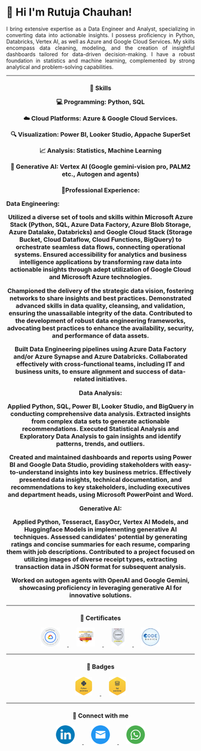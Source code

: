 # 👋 Hi I'm Rutuja Chauhan!
<p style="text-align: justify">
I bring extensive expertise as a Data Engineer and Analyst, specializing in converting data into actionable insights. I possess proficiency in Python, Databricks, Vertex AI, as well as Azure and Google Cloud Services. My skills encompass data cleaning, modeling, and the creation of insightful dashboards tailored for data-driven decision-making. I have a robust foundation in statistics and machine learning, complemented by strong analytical and problem-solving capabilities.
</p>

***

<p align="center">
<h3 style="text-align:center;"> 📝 Skills
</p>

💻 Programming: Python, SQL

☁️ Cloud Platforms: Azure & Google Cloud Services.

🔍 Visualization: Power BI, Looker Studio, Appache SuperSet

📈 Analysis: Statistics, Machine Learning

🤖 Generative AI: Vertex AI (Google gemini-vision pro, PALM2 etc., Autogen and agents)


<p align="center">
<h3 style="text-align:center;">💼Professional Experience:
</p>

<p style="text-align: justify">
Data Engineering:



Utilized a diverse set of tools and skills within Microsoft Azure Stack (Python, SQL, Azure Data Factory, Azure Blob Storage, Azure Datalake, Databricks) and Google Cloud Stack (Storage Bucket, Cloud Dataflow, Cloud Functions, BigQuery) to orchestrate seamless data flows, connecting operational systems. Ensured accessibility for analytics and business intelligence applications by transforming raw data into actionable insights through adept utilization of Google Cloud and Microsoft Azure technologies.



Championed the delivery of the strategic data vision, fostering networks to share insights and best practices. Demonstrated advanced skills in data quality, cleansing, and validation, ensuring the unassailable integrity of the data. Contributed to the development of robust data engineering frameworks, advocating best practices to enhance the availability, security, and performance of data assets.



Built Data Engineering pipelines using Azure Data Factory and/or Azure Synapse and Azure Databricks. Collaborated effectively with cross-functional teams, including IT and business units, to ensure alignment and success of data-related initiatives.



Data Analysis:



Applied Python, SQL, Power BI, Looker Studio, and BigQuery in conducting comprehensive data analysis. Extracted insights from complex data sets to generate actionable recommendations. Executed Statistical Analysis and Exploratory Data Analysis to gain insights and identify patterns, trends, and outliers.

Created and maintained dashboards and reports using Power BI and Google Data Studio, providing stakeholders with easy-to-understand insights into key business metrics. Effectively presented data insights, technical documentation, and recommendations to key stakeholders, including executives and department heads, using Microsoft PowerPoint and Word.



Generative AI:



Applied Python, Tesseract, EasyOcr, Vertex AI Models, and Huggingface Models in implementing generative AI techniques. Assessed candidates' potential by generating ratings and concise summaries for each resume, comparing them with job descriptions. Contributed to a project focused on utilizing images of diverse receipt types, extracting transaction data in JSON format for subsequent analysis.



Worked on autogen agents with OpenAI and Google Gemini, showcasing proficiency in leveraging generative AI for innovative solutions.
</p>

***

<p align="center">
<h3 style="text-align:center;"> 📜 Certificates
</p>

<p algin="center">
    <a href="https://www.credential.net/6dbf66fe-f409-4b0c-ae08-4e9fa94df219#gs.2s9kwd" target="_blank">
        <img src="images/GCP-ACE.png" alt="" height="50" hspace="20">
    </a>
    <a href="https://www.coursera.org/account/accomplishments/specialization/certificate/KMSUAWAG3WDA" target="_blank">
        <img src="images/google-advanced-data-analytics-certificate.png" alt="" height="50" hspace="20">
    </a>
    <a href="https://www.coursera.org/account/accomplishments/verify/GFQGSQ2JMRM2" target="_blank">
        <img src="images/stats.png" alt="" height="50" hspace="20">
    </a>
    <a href="https://codebasics.io/certificate/CB-49-30497" target="_blank">
        <img src="images/Code BAsis.png" alt="" height="50" hspace="20">
    </a>
</p>

*** 


<p align="center">
<h3 style="text-align:center;"> 🏅 Badges
</p>


<p algin="center">
    <a href="https://www.hackerrank.com/profile/rutuja951" target="_blank">
        <img src="images/hp.png" alt="" height="50" hspace="20">
    </a>
    <a href="https://www.hackerrank.com/profile/rutuja951" target="_blank">
        <img src="images/hs.png" alt="" height="50" hspace="20">
    </a>
</p>

*** 

<p align="center">
<h3 style="text-align:center;">  🤝 Connect with me
</p>

<p algin="center">
    <a href="https://www.linkedin.com/in/rutuja-chauhan/" target="_blank">
        <img src="images/linkedin.png" alt="" height="50" hspace="20">
    </a>
    <a href="mailto:ruchauhan95@gmail.com" target="_blank">
        <img src="images/email.png" alt="" height="50" hspace="20">
    </a>
    <a href="wa.me/919529317636" target="_blank">
        <img src="images/whts.png" alt="" height="50" hspace="20">
    </a>
</p>
